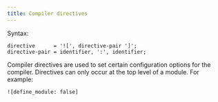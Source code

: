 ```yaml
---
title: Compiler directives
---
```


Syntax:

```ebnf
directive      = '![', directive-pair ']';
directive-pair = identifier, ':', identifier;
```

Compiler directives are used to set certain configuration options for the
compiler. Directives can only occur at the top level of a module. For example:

```inko
![define_module: false]
```
